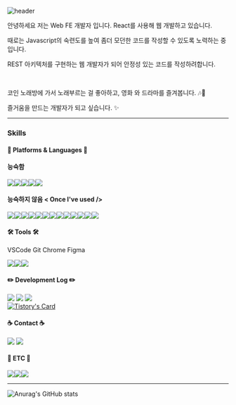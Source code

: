 <!--
**KIMHUISEUNG/kimhuiseung** is a ✨ _special_ ✨ repository because its `README.md` (this file) appears on your GitHub profile.

Here are some ideas to get you started:

- 🔭 I’m currently working on ...
- 🌱 I’m currently learning ...
- 👯 I’m looking to collaborate on ...
- 🤔 I’m looking for help with ...
- 💬 Ask me about ...
- 📫 How to reach me: ...
- 😄 Pronouns: ...
- ⚡ Fun fact: ...
- shields.io 사용 틀 :<a href="버튼을 눌렀을 때 이동할 링크" target="_blank"><img src="https://img.shields.io/badge/뱃지레이블-배경색?style=뱃지모양&logo=로고&logoColor=로고색상"/></a>
  한글 부분을 바꾸면 됨

- 이미지 추가하기 사이즈 바꿈 포함
<img src="https://github.com/KIMHUISEUNG/kimhuiseung/assets/83748337/6f3a39f9-26ff-4564-a198-bc164fc11eaa" width="50" height="50"/>

-bookmark 만들기 참고 https://github.com/loosie/github-readme-tistory-card
[![Tistory's Card](https://github-readme-tistory-card.vercel.app/api?name={CodingHatso}&postId={https://codinghatso.tistory.com/entry/%ED%95%A8%EC%88%98%ED%98%95-%ED%94%84%EB%A1%9C%EA%B7%B8%EB%9E%98%EB%B0%8D-JavaScript-ES6})](https://github.com/loosie/github-readme-tistory-card)

-->

![header](https://capsule-render.vercel.app/api?type=waving&color=timeAuto&height=300&section=header&text=Hatso%20GitHub&animation=fadeIn&fontSize=90)

<p>안녕하세요 저는 Web FE 개발자 입니다. React를 사용해 웹 개발하고 있습니다.</p>
<p>때로는 Javascript의 숙련도를 높여 좀더 모던한 코드를 작성할 수 있도록 노력하는 중입니다.</p>
<p>REST 아키텍처를 구현하는 웹 개발자가 되어 안정성 있는 코드를 작성하려합니다.</p>
<br>
<p>코인 노래방에 가서 노래부르는 걸 좋아하고, 영화 와 드라마를 즐겨봅니다. 🎶🍿</p>
<p>즐거움을 만드는 개발자가 되고 싶습니다. ✨</p>

- - -
### Skills
#### 🧩 Platforms & Languages 🧩
#### 능숙함
<div style="display:flex; flex-direction:row;">
  <img src="https://img.shields.io/badge/JavaScript-FFE600?style=for-the-badge&logo=javascript&logoColor=FFF"/>
  <img src="https://img.shields.io/badge/React-238AC3?style=for-the-badge&logo=react&logoColor=FFF"/>
  <img src="https://img.shields.io/badge/HTML-FF6D1B?style=for-the-badge&logo=html5&logoColor=FFF"/>
  <img src="https://img.shields.io/badge/CSS-0F6595?style=for-the-badge&logo=css3&logoColor=FFF"/>
  <img src="https://img.shields.io/badge/Linux-FF2828?style=for-the-badge&logo=linux&logoColor=FFF"/>
</div>

#### 능숙하지 않음 < Once I've used />
<div style="display:flex; flex-direction:row;">
  <img src="https://img.shields.io/badge/Java-004584?style=for-the-badge&logo=kofi&logoColor=FFF"/>
  <img src="https://img.shields.io/badge/Python-0087D2?style=for-the-badge&logo=python&logoColor=FFF"/>
  <img src="https://img.shields.io/badge/Bootstrap-BE37D4?style=for-the-badge&logo=bootstrap&logoColor=FFF"/>
  <img src="https://img.shields.io/badge/Node.js-009220?style=for-the-badge&logo=nodedotjs&logoColor=FFF"/>
  <img src="https://img.shields.io/badge/Next.js-111111?style=for-the-badge&logo=nextdotjs&logoColor=FFF"/>
  <img src="https://img.shields.io/badge/Typescript-0F6595?style=for-the-badge&logo=typescript&logoColor=FFF"/>
  
  <img src="https://img.shields.io/badge/AndroidStudio-00D32F?style=for-the-badge&logo=android&logoColor=FFF"/>
  <img src="https://img.shields.io/badge/AmmazonAWS-09082E?style=for-the-badge&logo=amazonaws&logoColor=FFF"/>
  <img src="https://img.shields.io/badge/K8S-030093?style=for-the-badge&logo=kubernetes&logoColor=FFF"/>
  <img src="https://img.shields.io/badge/Docker-0300dd?style=for-the-badge&logo=docker&logoColor=FFF"/>
  <img src="https://img.shields.io/badge/CentOS-FF1B1B?style=for-the-badge&logo=centos&logoColor=FFF"/>
  <img src="https://img.shields.io/badge/MySQL-0087D2?style=for-the-badge&logo=mysql&logoColor=FFF"/>
  <img src="https://img.shields.io/badge/Jenkins-9F7DFF?style=for-the-badge&logo=jenkins&logoColor=FFF"/>
</div>

#### 🛠 Tools 🛠
VSCode Git Chrome Figma
<div style="display:flex; flex-direction:row;">
  <img src="https://img.shields.io/badge/Git-FF7A00?style=for-the-badge&logo=git&logoColor=FFF"/>
  <img src="https://img.shields.io/badge/Chrome-0092E3?style=for-the-badge&logo=googlechrome&logoColor=FFF"/>
  <img src="https://img.shields.io/badge/VSCode-1E5DFF?style=for-the-badge&logo=visualstudiocode&logoColor=FFF"/>
</div>

#### ✏️ Development Log ✏️
<a href="https://codinghatso.tistory.com/" target="_blank"><img src="https://img.shields.io/badge/Blog-23C346?style=for-the-badge&logo=storyblok&logoColor=FFF"/></a>
<a href="https://www.instagram.com/coding_hatso/" target="_blank"><img src="https://img.shields.io/badge/Instagram-AD23C3?style=for-the-badge&logo=instagram&logoColor=FFF"/></a>
<a href="https://funky-reaper-20b.notion.site/Career-c1841963d6684eb698e621dddcbaf9f4?pvs=4" target="_blank"><img src="https://img.shields.io/badge/Notion-1d1d1d.svg?style=for-the-badge&logo=Notion&logoColor=FFF"/></a>  
[![Tistory's Card](https://github-readme-tistory-card.vercel.app/api/badge?name=codinghatso&postId={}&theme={})](https://codinghatso.tistory.com/)


#### ☕️ Contact ☕️
<a href="mailto:mmorpg3636@naver.com" target="_blank"><img src="https://img.shields.io/badge/mmorpg3636@naver.com-238AC3?style=for-the-badge&logo=gmail&logoColor=FFF"/></a>
<a href="https://www.instagram.com/coding_hatso/" target="_blank"><img src="https://img.shields.io/badge/Instagram-AD23C3?style=for-the-badge&logo=instagram&logoColor=FFF"/></a>

#### 🎨 ETC 🎨
<div style="display:flex; flex-direction:row;">
  <img src="https://img.shields.io/badge/adobe premiere pro-A719BE?style=for-the-badge&logo=adobepremierepro&logoColor=FFF"/>
  <img src="https://img.shields.io/badge/Maya-00B0A6?style=for-the-badge&logo=materialdesign&logoColor=FFF"/>
  <img src="https://img.shields.io/badge/MS Office Tools-313131?style=for-the-badge&logo=microsoftoffice&logoColor=FFF"/>
</div>

- - -
![Anurag's GitHub stats](https://github-readme-stats.vercel.app/api?username=kimhuiseung&show_icons=true&theme=moltack)
